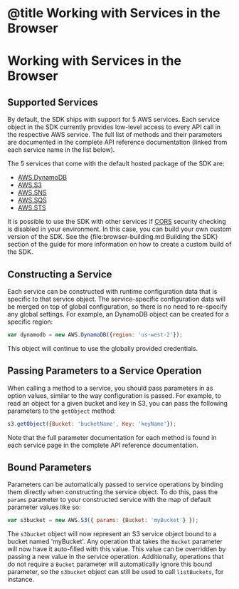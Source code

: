 # @title Working with Services in the Browser

# Working with Services in the Browser

## Supported Services

By default, the SDK ships with support for 5 AWS services. Each service object
in the SDK currently provides low-level access to every API call in the
respective AWS service. The full list of methods and their parameters are
documented in the complete API reference documentation (linked from each
service name in the list below).

The 5 services that come with the default hosted package of the SDK are:

* [AWS.DynamoDB](//docs.amazonwebservices.com/AWSJavaScriptSDK/latest/frames.html#!AWS/DynamoDB.html)
* [AWS.S3](//docs.amazonwebservices.com/AWSJavaScriptSDK/latest/frames.html#!AWS/S3.html)
* [AWS.SNS](//docs.amazonwebservices.com/AWSJavaScriptSDK/latest/frames.html#!AWS/SNS.html)
* [AWS.SQS](//docs.amazonwebservices.com/AWSJavaScriptSDK/latest/frames.html#!AWS/SQS.html)
* [AWS.STS](//docs.amazonwebservices.com/AWSJavaScriptSDK/latest/frames.html#!AWS/STS.html)

<div class="clear"></div>

It is possible to use the SDK with other services if [CORS](//www.w3.org/TR/cors/)
security checking is disabled in your environment. In this case, you can build
your own custom version of the SDK. See the {file:browser-building.md Building the SDK}
section of the guide for more information on how to create a custom build of
the SDK.

## Constructing a Service

Each service can be constructed with runtime configuration data that is
specific to that service object. The service-specific configuration data
will be merged on top of global configuration, so there is no need to
re-specify any global settings. For example, an DynamoDB object can be created
for a specific region:

```javascript
var dynamodb = new AWS.DynamoDB({region: 'us-west-2'});
```

This object will continue to use the globally provided credentials.

## Passing Parameters to a Service Operation

When calling a method to a service, you should pass parameters in as
option values, similar to the way configuration is passed.
For example, to read an object for a given bucket and key in S3, you
can pass the following parameters to the `getObject` method:

```javascript
s3.getObject({Bucket: 'bucketName', Key: 'keyName'});
```

Note that the full parameter documentation for each method is found
in each service page in the complete API reference documentation.

## Bound Parameters

Parameters can be automatically passed to service operations by binding them
directly when constructing the service object. To do this, pass the `params`
parameter to your constructed service with the map of default parameter
values like so:

```javascript
var s3bucket = new AWS.S3({ params: {Bucket: 'myBucket'} });
```

The `s3bucket` object will now represent an S3 service object bound to a bucket
named 'myBucket'. Any operation that takes the `Bucket` parameter will now
have it auto-filled with this value. This value can be overridden by passing
a new value in the service operation. Additionally, operations that do not
require a `Bucket` parameter will automatically ignore this bound parameter,
so the `s3bucket` object can still be used to call `listBuckets`, for instance.
